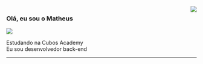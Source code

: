 <img align='right' src="https://github-readme-stats.vercel.app/api?username=mcristhian&show_icons=true&title_color=783c00&text_color=af552e&icon_color=783c00&bg_color=f8efd4&cache_seconds=2300">

### Olá, eu sou o Matheus

<img src="https://img.shields.io/static/v1?label=Overview&message=mcristhian&color=f8efd4&style=for-the-badge&logo=GitHub">

<p> Estudando na Cubos Academy <br/> Eu sou desenvolvedor back-end </p>

<hr>

